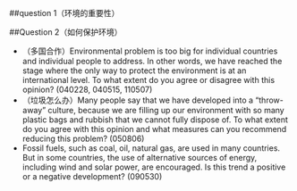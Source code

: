 \#\#question 1（环境的重要性）

\#\#Question 2（如何保护环境）

* （多国合作）Environmental problem is too big for individual countries and individual people to address. In other words, we have reached the stage where the only way to protect the environment is at an international level. To what extent do you agree or disagree with this opinion? \(040228, 040515, 110507\)
* （垃圾怎么办）Many people say that we have developed into a “throw-away” culture, because we are filling up our environment with so many plastic bags and rubbish that we cannot fully dispose of. To what extent do you agree with this opinion and what measures can you recommend reducing this problem? \(050806\)
* Fossil fuels, such as coal, oil, natural gas, are used in many countries. But in some countries, the use of alternative sources of energy, including wind and solar power, are encouraged. Is this trend a positive or a negative development? \(090530\)

